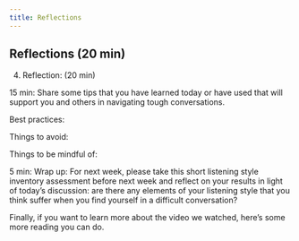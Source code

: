 ```yaml
---
title: Reflections
---
```


## Reflections (20 min)

4. Reflection: (20 min) 

15 min: Share some tips that you have learned today or have used that will support you and others in navigating tough conversations.

Best practices:


Things to avoid:


Things to be mindful of:


5 min: Wrap up: For next week, please take this short listening style inventory assessment before next week and reflect on your results in light of today’s discussion: are there any elements of your listening style that you think suffer when you find yourself in a difficult conversation?

Finally, if you want to learn more about the video we watched, here’s some more reading you can do.
